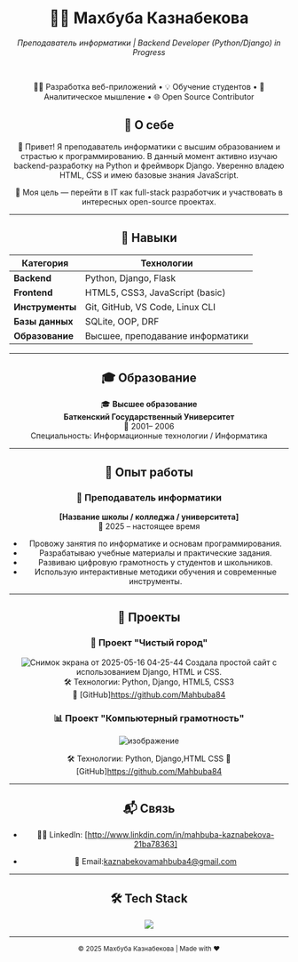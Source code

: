 <div align="center">
  <h1>👩‍🏫 Махбуба Казнабекова</h1>
  <p><em>Преподаватель информатики | Backend Developer (Python/Django) in Progress</em></p>

  <br />

  👨‍💻 Разработка веб-приложений • 💡 Обучение студентов • 🧠 Аналитическое мышление • 🌐 Open Source Contributor



## 📝 О себе

👋 Привет! Я преподаватель информатики с высшим образованием и страстью к программированию. В данный момент активно изучаю backend-разработку на Python и фреймворк Django. Уверенно владею HTML, CSS и имею базовые знания JavaScript.

🎯 Моя цель — перейти в IT как full-stack разработчик и участвовать в интересных open-source проектах.

---

## 🧰 Навыки

| Категория         | Технологии |
|------------------|------------|
| **Backend**       | Python, Django, Flask |
| **Frontend**      | HTML5, CSS3, JavaScript (basic)|
| **Инструменты**   | Git, GitHub, VS Code, Linux CLI |
| **Базы данных**   | SQLite, OOP, DRF |
| **Образование**   | Высшее, преподавание информатики |

---

## 🎓 Образование

🎓 **Высшее образование**  
**Баткенский Государственный Университет**  
📅 2001– 2006  
Специальность: Информационные технологии / Информатика

---

## 💼 Опыт работы

### 🏫 Преподаватель информатики  
**[Название школы / колледжа / университета]**  
📅 2025 – настоящее время  
- Провожу занятия по информатике и основам программирования.
- Разрабатываю учебные материалы и практические задания.
- Развиваю цифровую грамотность у студентов и школьников.
- Использую интерактивные методики обучения и современные инструменты.

---

## 🚀 Проекты

### 📝 Проект "Чистый город"
![Снимок экрана от 2025-05-16 04-25-44](https://github.com/user-attachments/assets/17eeb11b-c925-4ff7-a94a-12079e29630a)
Создала простой сайт с использованием Django, HTML и CSS.  
🛠 Технологии: Python, Django, HTML5, CSS3  
🔗 [GitHub]https://github.com/Mahbuba84

### 📊 Проект "Компьютерный грамотность"
  ![изображение](https://github.com/user-attachments/assets/c791b8ee-aa79-483b-8a8c-e520aa89efe2)

🛠 Технологии: Python, Django,HTML CSS 
🔗 [GitHub]https://github.com/Mahbuba84

---

## 📬 Связь

- 🧑‍💼 LinkedIn: [http://www.linkdin.com/in/mahbuba-kaznabekova-21ba78363]
  
- 📨 Email:kaznabekovamahbuba4@gmail.com

---

## 🛠 Tech Stack

<p align="center">
  <img src="https://skillicons.dev/icons?i=python ,html,css,django,git,linux" />
</p>

---

<div align="center">
  <sub>© 2025 Махбуба Казнабекова | Made with ❤️</sub>
</div>
